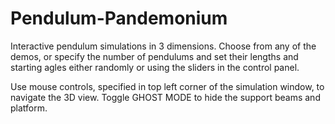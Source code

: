 # Pendulum-Pandemonium
Interactive pendulum simulations in 3 dimensions. Choose from any of the demos, or specify the number of pendulums and set their lengths and starting agles either randomly or using the sliders in the control panel.

Use mouse controls, specified in top left corner of the simulation window, to navigate the 3D view. Toggle GHOST MODE to hide the support beams and platform.
